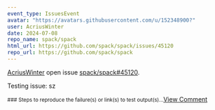 ```yaml
---
event_type: IssuesEvent
avatar: "https://avatars.githubusercontent.com/u/152348900?"
user: AcriusWinter
date: 2024-07-08
repo_name: spack/spack
html_url: https://github.com/spack/spack/issues/45120
repo_url: https://github.com/spack/spack
---
```


<a href='https://github.com/AcriusWinter' target='_blank'>AcriusWinter</a> open issue <a href='https://github.com/spack/spack/issues/45120' target='_blank'>spack/spack#45120</a>.

<p>Testing issue: sz</p><small>### Steps to reproduce the failure(s) or link(s) to test output(s)...</small><a href='https://github.com/spack/spack/issues/45120' target='_blank'>View Comment</a>